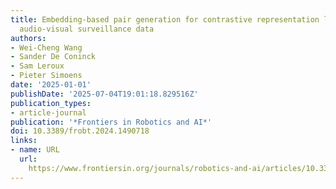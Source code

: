 ```yaml
---
title: Embedding-based pair generation for contrastive representation learning in
  audio-visual surveillance data
authors:
- Wei-Cheng Wang
- Sander De Coninck
- Sam Leroux
- Pieter Simoens
date: '2025-01-01'
publishDate: '2025-07-04T19:01:18.829516Z'
publication_types:
- article-journal
publication: '*Frontiers in Robotics and AI*'
doi: 10.3389/frobt.2024.1490718
links:
- name: URL
  url: 
    https://www.frontiersin.org/journals/robotics-and-ai/articles/10.3389/frobt.2024.1490718
---
```

